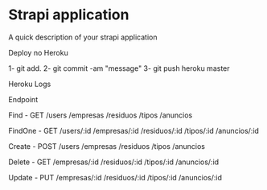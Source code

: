 # Strapi application

A quick description of your strapi application

Deploy no Heroku

1- git add.
2- git commit -am "message"
3- git push heroku master

Heroku Logs

Endpoint

Find - GET
/users
/empresas
/residuos
/tipos
/anuncios

FindOne - GET
/users/:id
/empresas/:id
/residuos/:id
/tipos/:id
/anuncios/:id

Create - POST
/users
/empresas
/residuos
/tipos
/anuncios

Delete - GET
/empresas/:id
/residuos/:id
/tipos/:id
/anuncios/:id

Update - PUT
/empresas/:id
/residuos/:id
/tipos/:id
/anuncios/:id
